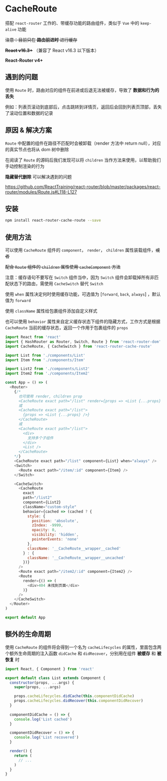 # CacheRoute

搭配 `react-router` 工作的、带缓存功能的路由组件，类似于 `Vue` 中的 `keep-alive` 功能

~~注意：目前只在 **路由前进时** 进行缓存~~

~~**React v16.3+**~~ （兼容了 React v16.3 以下版本）

**React-Router v4+**

## 遇到的问题

使用 `Route` 时，路由对应的组件在前进或后退无法被缓存，导致了 **数据和行为的丢失**

例如：列表页滚动到底部后，点击跳转到详情页，返回后会回到列表页顶部，丢失了滚动位置和数据的记录

## 原因 & 解决方案

`Route` 中配置的组件在路径不匹配时会被卸载（render 方法中 return null），对应的真实节点也将从 dom 树中删除

在阅读了 `Route` 的源码后我们发现可以将 `children` 当作方法来使用，以帮助我们手动控制渲染的行为

**隐藏替代删除** 可以解决遇到的问题

https://github.com/ReactTraining/react-router/blob/master/packages/react-router/modules/Route.js#L118-L127

## 安装

```bash
npm install react-router-cache-route --save
```

## 使用方法

可以使用 `CacheRoute` 组件的 `component`， `render`， `children` 属性装载组件，~~或者~~

~~配合 `Route` 组件的 `children` 属性使用 `cacheComponent` 方法~~

注意：缓存语句不要写在 `Switch` 组件当中，因为 `Switch` 组件会卸载掉所有非匹配状态下的路由，需使用 `CacheSwitch` 替代 `Switch`

使用 `when` 属性决定何时使用缓存功能，可选值为 [`forward`, `back`, `always`] ，默认值为 `forward`

使用 `className` 属性给包裹组件添加自定义样式

也可以使用 `behavior` 属性来自定义缓存状态下组件的隐藏方式，工作方式是根据 `CacheRoute` 当前的缓存状态，返回一个作用于包裹组件的 `props`

```javascript
import React from 'react'
import { HashRouter as Router, Switch, Route } from 'react-router-dom'
import CacheRoute, { CacheSwitch } from 'react-router-cache-route'

import List from './components/List'
import Item from './components/Item'

import List2 from './components/List2'
import Item2 from './components/Item2'

const App = () => (
  <Router>
    {/*
      也可使用 render, children prop
      <CacheRoute exact path="/list" render={props => <List {...props} />} />
      或
      <CacheRoute exact path="/list">
        {props => <List {...props} />}
      </CacheRoute>
      或
      <CacheRoute exact path="/list">
        <div>
          支持多个子组件
        </div>
        <List />
      </CacheRoute>
    */}
    <CacheRoute exact path="/list" component={List} when="always" /> 
    <Switch>
      <Route exact path="/item/:id" component={Item} />
    </Switch>

    <CacheSwitch>
      <CacheRoute 
        exact 
        path="/list2" 
        component={List2} 
        className="custom-style"
        behavior={cached => (cached ? {
          style: {
            position: 'absolute',
            zIndex: -9999,
            opacity: 0,
            visibility: 'hidden',
            pointerEvents: 'none'
          },
          className: '__CacheRoute__wrapper__cached'
        } : {
          className: '__CacheRoute__wrapper__uncached'
        })}
      />
      <Route exact path="/item2/:id" component={Item2} />
      <Route
        render={() => (
          <div>404 未找到页面</div>
        )}
      />
    </CacheSwitch>
  </Router>
)

export default App
```

## 额外的生命周期

使用 `CacheRoute` 的组件将会得到一个名为 `cacheLifecycles` 的属性，里面包含两个额外生命周期的注入函数 `didCache` 和 `didRecover`，分别用在组件 **被缓存** 和 **被恢复** 时

```javascript
import React, { Component } from 'react'

export default class List extends Component {
  constructor(props, ...args) {
    super(props, ...args)

    props.cacheLifecycles.didCache(this.componentDidCache)
    props.cacheLifecycles.didRecover(this.componentDidRecover)
  }
  
  componentDidCache = () => {
    console.log('List cached')
  }

  componentDidRecover = () => {
    console.log('List recovered')
  }

  render() {
    return (
      // ...
    )
  }
}

```

